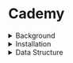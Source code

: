 # Cademy
<details>
  <summary>Background</summary>

## Problem statement 
African education is slow in its integration and expansion, most students have difficulties understanding what they are being taught at school and instructors aren't able to help every single student. There is a need for a more comprehensive explanation of notes for students to better understand. 

## Solution 
A system which seeks to make lectures more understandable and follow up with the progress of students. This system will provide the full syllabus for all levels of secondary education with countless questions & answers for students to better understand. It will follow up the progress of students as they go through levels and award the certifications. 

</details>
<details>
  <summary>Installation</summary>
  
## How to install 
This project is built with react, use the follow code to install 

`npm install && npm start`

</details>

<details>
  <summary>Data Structure</summary>
  
## Data 
*Format DB*: NoSql

## Syntax

Students 
```
{
    name: <student name>,
    level: <form1>,
    age: <12>,
    language: <fr-en>, 
    town: <yaounde>,
    school: <lycee>, 
    progress: {
        LecturesEnrolled: [], 
        LecturesCompleted: [], 
        LecturesOngoing: [
            {
                name: <name of lectures>,
                topicsCompleted: [],
            }
        ],
    }

}
```

Classes (levels)
```
{
    level: <form1>,
    lectures: {},
    enrolled: <number>,
}
```

Lectures
```
{
    name: <name of lecture>,
    topics: {},
    level: <form1>, 
    duration: <time>,
    difficulty: <rating>,

}
```

Topics
```
{
    title: <title of topic>
    sections: [
        {
            number: <section number>,
            subTitle: <sub title of section>,
            content: <content>, 
        }
    ],
    duration: <time>,
    description: <long text>,
    quiz: [
        {
            question: <quiz question>,
            answer: <answer of question>
        }
    ]

}
```

## Pages

```
├── Classes (Form1, Form2, Form3)  
│   └── Lectures (Maths, Physics, Biology)  
│       └── Topics (Thermodynamics, Newtons laws, Motion)  
│           └── Sections (Section 1...)  
│               └── Parts (Part 1...)  
```

</details>
